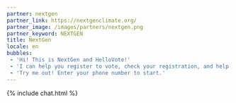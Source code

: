 ```yaml
---
partner: nextgen
partner_link: https://nextgenclimate.org/
partner_image: /images/partners/nextgen.png
partner_keyword: NEXTGEN
title: NextGen
locale: en
bubbles:
 - 'Hi! This is NextGen and HelloVote!'
 - 'I can help you register to vote, check your registration, and help your friends register'
 - 'Try me out! Enter your phone number to start.'
---
```

{% include chat.html %}




